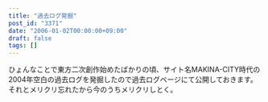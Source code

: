 ```yaml
---
title: "過去ログ発掘"
post_id: "3371"
date: "2006-01-02T00:00:00+09:00"
draft: false
tags: []
---
```



ひょんなことで東方二次創作始めたばかりの頃、サイト名MAKINA-CITY時代の2004年空白の過去ログを発掘したので過去ログページにて公開しておきます。 それとメリクリ忘れたから今のうちメリクリしとく。
